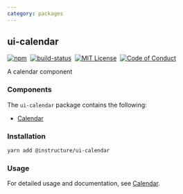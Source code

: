 ```yaml
---
category: packages
---
```


## ui-calendar

[![npm][npm]][npm-url]&nbsp;
[![build-status][build-status]][build-status-url]&nbsp;
[![MIT License][license-badge]][LICENSE]&nbsp;
[![Code of Conduct][coc-badge]][coc]

A calendar component

### Components
The `ui-calendar` package contains the following:
- [Calendar](#Calendar)


### Installation

```sh
yarn add @instructure/ui-calendar
```

### Usage
For detailed usage and documentation, see [Calendar](#Calendar).


[npm]: https://img.shields.io/npm/v/@instructure/ui-calendar.svg
[npm-url]: https://npmjs.com/package/@instructure/ui-calendar

[build-status]: https://travis-ci.org/instructure/instructure-ui.svg?branch=master
[build-status-url]: https://travis-ci.org/instructure/instructure-ui "Travis CI"

[license-badge]: https://img.shields.io/npm/l/instructure-ui.svg?style=flat-square
[license]: https://github.com/instructure/instructure-ui/blob/master/LICENSE

[coc-badge]: https://img.shields.io/badge/code%20of-conduct-ff69b4.svg?style=flat-square
[coc]: https://github.com/instructure/instructure-ui/blob/master/CODE_OF_CONDUCT.md
